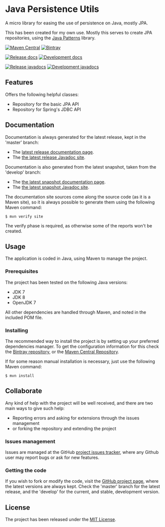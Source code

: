 # Java Persistence Utils

A micro library for easing the use of persistence on Java, mostly JPA.

This has been created for my own use. Mostly this serves to create JPA repositories, using the [Java Patterns][java_patterns] library.

[![Maven Central](https://img.shields.io/maven-central/v/com.wandrell/persistence-utils.svg)][maven-repo]
[![Bintray](https://api.bintray.com/packages/bernardo-mg/maven/persistence-utils/images/download.svg)][bintray-repo]

[![Release docs](https://img.shields.io/badge/docs-release-blue.svg)][site-release]
[![Development docs](https://img.shields.io/badge/docs-develop-blue.svg)][site-develop]

[![Release javadocs](https://img.shields.io/badge/javadocs-release-blue.svg)][javadoc-release]
[![Development javadocs](https://img.shields.io/badge/javadocs-develop-blue.svg)][javadoc-develop]

## Features

Offers the following helpful classes:
- Repository for the basic JPA API
- Repository for Spring's JDBC API

## Documentation

Documentation is always generated for the latest release, kept in the 'master' branch:

- The [latest release documentation page][site-release].
- The [the latest release Javadoc site][javadoc-release].

Documentation is also generated from the latest snapshot, taken from the 'develop' branch:

- The [the latest snapshot documentation page][site-develop].
- The [the latest snapshot Javadoc site][javadoc-develop].

The documentation site sources come along the source code (as it is a Maven site), so it is always possible to generate them using the following Maven command:

```
$ mvn verify site
```

The verify phase is required, as otherwise some of the reports won't be created.

## Usage

The application is coded in Java, using Maven to manage the project.

### Prerequisites

The project has been tested on the following Java versions:
* JDK 7
* JDK 8
* OpenJDK 7

All other dependencies are handled through Maven, and noted in the included POM file.

### Installing

The recommended way to install the project is by setting up your preferred dependencies manager. To get the configuration information for this check the [Bintray repository][bintray-repo], or the [Maven Central Repository][maven-repo].

If for some reason manual installation is necessary, just use the following Maven command:

```
$ mvn install
```

## Collaborate

Any kind of help with the project will be well received, and there are two main ways to give such help:

- Reporting errors and asking for extensions through the issues management
- or forking the repository and extending the project

### Issues management

Issues are managed at the GitHub [project issues tracker][issues], where any Github user may report bugs or ask for new features.

### Getting the code

If you wish to fork or modify the code, visit the [GitHub project page][scm], where the latest versions are always kept. Check the 'master' branch for the latest release, and the 'develop' for the current, and stable, development version.

## License

The project has been released under the [MIT License][license].

[bintray-repo]: https://bintray.com/bernardo-mg/maven/persistence-utils/view
[maven-repo]: http://mvnrepository.com/artifact/com.wandrell/persistence-utils
[java_patterns]: https://github.com/Bernardo-MG/java-patterns
[issues]: https://github.com/bernardo-mg/persistence-utils-java/issues
[javadoc-develop]: http://docs.wandrell.com/development/maven/persistence-utils/apidocs
[javadoc-release]: http://docs.wandrell.com/maven/persistence-utils/apidocs
[license]: http://www.opensource.org/licenses/mit-license.php
[scm]: https://github.com/bernardo-mg/persistence-utils-java
[site-develop]: http://docs.wandrell.com/development/maven/persistence-utils
[site-release]: http://docs.wandrell.com/maven/persistence-utils
